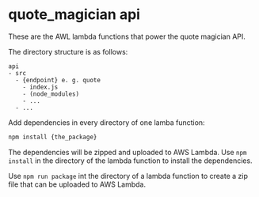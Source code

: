 # quote_magician api

These are the AWL lambda functions that power the quote magician API.

The directory structure is as follows:

```
api
- src
  - {endpoint} e. g. quote
    - index.js
    - (node_modules)
    - ...
  - ...
```

Add dependencies in every directory of one lamba function:

```bash
npm install {the_package}
```

The dependencies will be zipped and uploaded to AWS Lambda. Use `npm install` in the directory of the lambda function to install the dependencies.

Use `npm run package` int the directory of a lambda function to create a zip file that can be uploaded to AWS Lambda.
